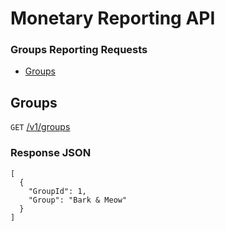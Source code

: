 # Monetary Reporting API

### Groups Reporting Requests
* [Groups](#groups)

## Groups

`GET` [/v1/groups](https://reporting-cert.monetary.co/swagger/ui/index#!/Groups/Groups_Groups)

### Response JSON
```
[
  {
    "GroupId": 1,
    "Group": "Bark & Meow"
  }
]
```
<br />
